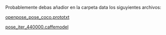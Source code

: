 Probablemente debas añadior en la carpeta data los siguyientes archivos:

[openpose_pose_coco.prototxt](https://raw.githubusercontent.com/opencv/opencv_extra/master/testdata/dnn/openpose_pose_coco.prototxt)

[pose_iter_440000.caffemodel](http://posefs1.perception.cs.cmu.edu/OpenPose/models/pose/coco/pose_iter_440000.caffemodel)

